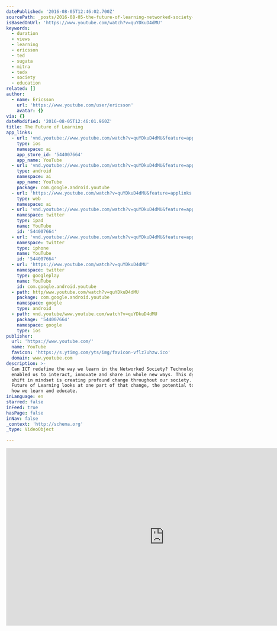 ```yaml
---
datePublished: '2016-08-05T12:46:02.700Z'
sourcePath: _posts/2016-08-05-the-future-of-learning-networked-society-ericsson.md
isBasedOnUrl: 'https://www.youtube.com/watch?v=quYDkuD4dMU'
keywords:
  - duration
  - views
  - learning
  - ericsson
  - ted
  - sugata
  - mitra
  - tedx
  - society
  - education
related: []
author:
  - name: Ericsson
    url: 'https://www.youtube.com/user/ericsson'
    avatar: {}
via: {}
dateModified: '2016-08-05T12:46:01.960Z'
title: The Future of Learning
app_links:
  - url: 'vnd.youtube://www.youtube.com/watch?v=quYDkuD4dMU&feature=applinks'
    type: ios
    namespace: ai
    app_store_id: '544007664'
    app_name: YouTube
  - url: 'vnd.youtube://www.youtube.com/watch?v=quYDkuD4dMU&feature=applinks'
    type: android
    namespace: ai
    app_name: YouTube
    package: com.google.android.youtube
  - url: 'https://www.youtube.com/watch?v=quYDkuD4dMU&feature=applinks'
    type: web
    namespace: ai
  - url: 'vnd.youtube://www.youtube.com/watch?v=quYDkuD4dMU&feature=applinks'
    namespace: twitter
    type: ipad
    name: YouTube
    id: '544007664'
  - url: 'vnd.youtube://www.youtube.com/watch?v=quYDkuD4dMU&feature=applinks'
    namespace: twitter
    type: iphone
    name: YouTube
    id: '544007664'
  - url: 'https://www.youtube.com/watch?v=quYDkuD4dMU'
    namespace: twitter
    type: googleplay
    name: YouTube
    id: com.google.android.youtube
  - path: http/www.youtube.com/watch?v=quYDkuD4dMU
    package: com.google.android.youtube
    namespace: google
    type: android
  - path: vnd.youtube/www.youtube.com/watch?v=quYDkuD4dMU
    package: '544007664'
    namespace: google
    type: ios
publisher:
  url: 'https://www.youtube.com/'
  name: YouTube
  favicon: 'https://s.ytimg.com/yts/img/favicon-vflz7uhzw.ico'
  domain: www.youtube.com
description: >-
  Can ICT redefine the way we learn in the Networked Society? Technology has
  enabled us to interact, innovate and share in whole new ways. This dynamic
  shift in mindset is creating profound change throughout our society. The
  Future of Learning looks at one part of that change, the potential to redefine
  how we learn and educate.
inLanguage: en
starred: false
inFeed: true
hasPage: false
inNav: false
_context: 'http://schema.org'
_type: VideoObject

---
```

<iframe src="https://cdn.embedly.com/widgets/media.html?src=https%3A%2F%2Fwww.youtube.com%2Fembed%2FquYDkuD4dMU%3Ffeature%3Doembed&amp;url=http%3A%2F%2Fwww.youtube.com%2Fwatch%3Fv%3DquYDkuD4dMU&amp;image=https%3A%2F%2Fi.ytimg.com%2Fvi%2FquYDkuD4dMU%2Fhqdefault.jpg&amp;key=b7d04c9b404c499eba89ee7072e1c4f7&amp;type=text%2Fhtml&amp;schema=youtube" width="854" height="480" scrolling="no" frameborder="0" allowfullscreen="" style=""></iframe>